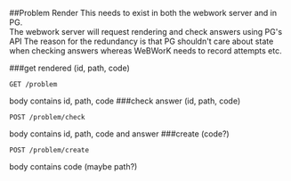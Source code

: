 ##Problem Render
This needs to exist in both the webwork server and in PG.  
The webwork server will request rendering and check answers using PG's API
The reason for the redundancy is that PG shouldn't care about state when checking answers whereas WeBWorK needs to record attempts etc.

###get rendered (id, path, code)  
```
GET /problem
```
body contains id, path, code
###check answer (id, path, code)  
```
POST /problem/check
```
body contains id, path, code and answer
###create (code?)  
```
POST /problem/create
```
body contains code (maybe path?)

